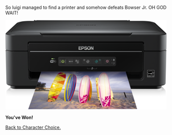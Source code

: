 So luigi managed to find a printer and somehow defeats Bowser Jr. OH GOD WAIT!

![printer](../../../img/printer.png)

**You've Won!**

[Back to Character Choice.](../../characterchoice.md)